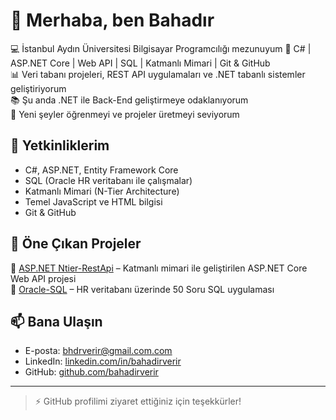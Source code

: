 # 👋 Merhaba, ben Bahadır

💻 İstanbul Aydın Üniversitesi Bilgisayar Programcılığı mezunuyum 
🚀 C# | ASP.NET Core | Web API | SQL | Katmanlı Mimari | Git & GitHub  
📊 Veri tabanı projeleri, REST API uygulamaları ve .NET tabanlı sistemler geliştiriyorum  
📚 Şu anda .NET ile Back-End geliştirmeye odaklanıyorum  
🌱 Yeni şeyler öğrenmeyi ve projeler üretmeyi seviyorum  

## 🔧 Yetkinliklerim

- C#, ASP.NET, Entity Framework Core  
- SQL (Oracle HR veritabanı ile çalışmalar)  
- Katmanlı Mimari (N-Tier Architecture)  
- Temel JavaScript ve HTML bilgisi  
- Git & GitHub

## 📂 Öne Çıkan Projeler

🔹 [ASP.NET Ntier-RestApi](https://github.com/bahadirverir/Ntier-RestApi) – Katmanlı mimari ile geliştirilen ASP.NET Core Web API projesi  
🔹 [Oracle-SQL](https://github.com/bahadirverir/Oracle-SQL-50-Soruda) – HR veritabanı üzerinde 50 Soru SQL uygulaması  

## 📫 Bana Ulaşın

- E-posta: bhdrverir@gmail.com.com  
- LinkedIn: [linkedin.com/in/bahadirverir](www.linkedin.com/in/bahadır-verir-849563307)  
- GitHub: [github.com/bahadirverir](https://github.com/bahadirverir)

---

> ⚡ GitHub profilimi ziyaret ettiğiniz için teşekkürler!
